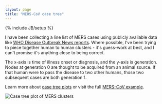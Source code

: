 ```yaml
---
layout: page
title: "MERS-CoV case tree"
---
```

{% include JB/setup %}

I have been collecting a line list of MERS cases using publicly available data
like [WHO Disease Outbreak News reports](http://www.who.int/csr/don/en/).
Where possible, I've been trying to piece together human to human clusters -
it's guess-work at best, and I can't promise it's anything close to being correct.

The x-axis is time of illness onset or diagnosis, and the y-axis is generation.
Nodes at generation 0 are thought to be acquired from an animal source. If that
 human were to pass the disease to two other humans, those two subsequent cases
 are both generation 1.

Learn more about [case tree plots](http://cmrivers.github.io/epipy/plots/2014/02/01/case-tree-plot/)
or visit the full [MERS-CoV example](http://cmrivers.github.io/epipy/mers.html).

![Case tree plot of MERS clusters](https://github.com/cmrivers/epipy/blob/master/figs/MERS_casetree.png?raw=True)
